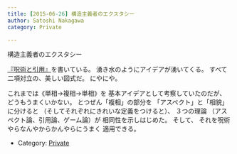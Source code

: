 ```yaml
---
title: [2015-06-26] 構造主義者のエクスタシー
author: Satoshi Nakagawa
category: Private

---
```


構造主義者のエクスタシー

 [『呪術と引用』](/~satoshi/anthrop/works/articles/magic.html)を書いている。
湧き水のようにアイデアが湧いてくる。
すべて二項対立の、美しい図式だ。
にやにや。

<!--more-->

 これまでは《単相→複相→単相》を
基本アイデアとして考察していたのだが、
どうもうまくいかない。
とつぜん「複相」の部分を
「アスペクト」と「相貌」に分けると
（そしてそれぞれにきれいな定義をつけると）、
３つの理論
（アスペクト論、引用論、ゲーム論）が
相同性を示しはじめた。
そして、
それを呪術やらなんやからかんやらにうまく
適用できる。

- Category: [Private](https://merapano.github.io/categories.html#Private)

